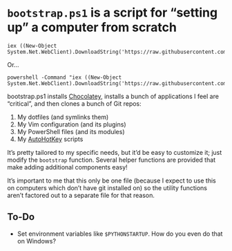 # `bootstrap.ps1` is a script for “setting up” a computer from scratch

    iex ((New-Object System.Net.WebClient).DownloadString('https://raw.githubusercontent.com/9999years/bootstrap/master/bootstrap.ps1'))

Or...

    powershell -Command "iex ((New-Object System.Net.WebClient).DownloadString('https://raw.githubusercontent.com/9999years/bootstrap/master/bootstrap.ps1'))"

bootstrap.ps1 installs [Chocolatey], installs a bunch of applications I feel are “critical”, and then clones a bunch of Git repos:

1. My dotfiles (and symlinks them)
2. My Vim configuration (and its plugins)
3. My PowerShell files (and its modules)
4. My [AutoHotKey] scripts

It’s pretty tailored to my specific needs, but it’d be easy to customize it;
just modify the `bootstrap` function. Several helper functions are provided
that make adding additional components easy!

It’s important to me that this only be one file (because I expect to use this
on computers which don’t have git installed on) so the utility functions aren’t
factored out to a separate file for that reason.

## To-Do

* Set environment variables like `$PYTHONSTARTUP`. How do you even do that on
  Windows?

[AutoHotKey]: https://autohotkey.com/
[Chocolatey]: https://chocolatey.org/
